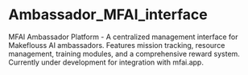 # Ambassador_MFAI_interface
MFAI Ambassador Platform - A centralized management interface for Makeflouss AI ambassadors. Features mission tracking, resource management, training modules, and a comprehensive reward system. Currently under development for integration with mfai.app.
